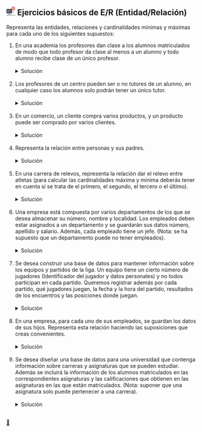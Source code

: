 ## <img src="https://raw.githubusercontent.com/FJrodafo/University/main/DAW/BAE/T02_Ejercicios_basicos_de_ER/Assets/Images/Computer.png" width="24"> Ejercicios básicos de E/R (Entidad/Relación)

Representa las entidades, relaciones y cardinalidades mínimas y máximas para cada uno de los siguientes supuestos:

1. En una academia los profesores dan clase a los alumnos matriculados de modo que todo profesor da clase al menos a un alumno y todo alumno recibe clase de un único profesor.
    <br />
    <br />
    <details>
    <summary>Solución</summary>
    <img src="https://raw.githubusercontent.com/FJrodafo/University/main/DAW/BAE/T02_Ejercicios_basicos_de_ER/Assets/Diagrams/Exported/1.drawio.png">
    </details>
    <br />
2. Los profesores de un centro pueden ser o no tutores de un alumno, en cualquier caso los alumnos solo podrán tener un único tutor.
    <br />
    <br />
    <details>
    <summary>Solución</summary>
    <img src="https://raw.githubusercontent.com/FJrodafo/University/main/DAW/BAE/T02_Ejercicios_basicos_de_ER/Assets/Diagrams/Exported/2.drawio.png">
    </details>
    <br />
3. En un comercio, un cliente compra varios productos, y un producto puede ser comprado por varios clientes.
    <br />
    <br />
    <details>
    <summary>Solución</summary>
    <img src="https://raw.githubusercontent.com/FJrodafo/University/main/DAW/BAE/T02_Ejercicios_basicos_de_ER/Assets/Diagrams/Exported/3.drawio.png">
    </details>
    <br />
4. Representa la relación entre personas y sus padres.
    <br />
    <br />
    <details>
    <summary>Solución</summary>
    <img src="https://raw.githubusercontent.com/FJrodafo/University/main/DAW/BAE/T02_Ejercicios_basicos_de_ER/Assets/Diagrams/Exported/4.drawio.png">
    </details>
    <br />
5. En una carrera de relevos, representa la relación dar el relevo entre atletas (para calcular las cardinalidades máxima y mínima deberás tener en cuenta si se trata de el primero, el segundo, el tercero o el último).
    <br />
    <br />
    <details>
    <summary>Solución</summary>
    <img src="https://raw.githubusercontent.com/FJrodafo/University/main/DAW/BAE/T02_Ejercicios_basicos_de_ER/Assets/Diagrams/Exported/5.drawio.png">
    </details>
    <br />
6. Una empresa está compuesta por varios departamentos de los que se desea almacenar su número, nombre y localidad. Los empleados deben estar asignados a un departamento y se guardarán sus datos número, apellido y salario. Además, cada empleado tiene un jefe. (Nota: se ha supuesto que un departamento puede no tener empleados).
    <br />
    <br />
    <details>
    <summary>Solución</summary>
    <img src="https://raw.githubusercontent.com/FJrodafo/University/main/DAW/BAE/T02_Ejercicios_basicos_de_ER/Assets/Diagrams/Exported/6.drawio.png">
    </details>
    <br />
7. Se desea construir una base de datos para mantener información sobre los equipos y partidos de la liga. Un equipo tiene un cierto número de jugadores (Identificador del jugador y datos personales) y no todos participan en cada partido. Queremos registrar además por cada partido, qué jugadores juegan, la fecha y la hora del partido, resultados de los encuentros y las posiciones donde juegan.
    <br />
    <br />
    <details>
    <summary>Solución</summary>
    <img src="https://raw.githubusercontent.com/FJrodafo/University/main/DAW/BAE/T02_Ejercicios_basicos_de_ER/Assets/Diagrams/Exported/7.drawio.png">
    </details>
    <br />
8. En una empresa, para cada uno de sus empleados, se guardan los datos de sus hijos. Representa esta relación haciendo las suposiciones que creas convenientes.
    <br />
    <br />
    <details>
    <summary>Solución</summary>
    <img src="https://raw.githubusercontent.com/FJrodafo/University/main/DAW/BAE/T02_Ejercicios_basicos_de_ER/Assets/Diagrams/Exported/8.drawio.png">
    </details>
    <br />
9. Se desea diseñar una base de datos para una universidad que contenga información sobre carreras y asignaturas que se pueden estudiar. Además se incluirá la información de los alumnos matriculados en las correspondientes asignaturas y las calificaciones que obtienen en las asignaturas en las que están matriculados. (Nota: suponer que una asignatura solo puede pertenecer a una carrera).
    <br />
    <br />
    <details>
    <summary>Solución</summary>
    <img src="https://raw.githubusercontent.com/FJrodafo/University/main/DAW/BAE/T02_Ejercicios_basicos_de_ER/Assets/Diagrams/Exported/9.drawio.png">
    </details>
    <br />

<link rel="stylesheet" href="./../../../../README.css">
<a class="scrollup" href="#top">&#x1F53C</a>